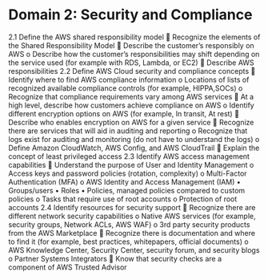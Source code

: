 # Domain 2: Security and Compliance

2.1 Define the AWS shared responsibility model
     Recognize the elements of the Shared Responsibility Model
     Describe the customer’s responsibly on AWS
        o Describe how the customer’s responsibilities may shift depending on the service used (for example with RDS, Lambda, or EC2)
     Describe AWS responsibilities
2.2 Define AWS Cloud security and compliance concepts
     Identify where to find AWS compliance information
        o Locations of lists of recognized available compliance controls (for example, HIPPA,SOCs)
        o Recognize that compliance requirements vary among AWS services
     At a high level, describe how customers achieve compliance on AWS
        o Identify different encryption options on AWS (for example, In transit, At rest)
     Describe who enables encryption on AWS for a given service
     Recognize there are services that will aid in auditing and reporting
        o Recognize that logs exist for auditing and monitoring (do not have to understand the logs)
        o Define Amazon CloudWatch, AWS Config, and AWS CloudTrail
     Explain the concept of least privileged access
2.3 Identify AWS access management capabilities
     Understand the purpose of User and Identity Management
        o Access keys and password policies (rotation, complexity)
        o Multi-Factor Authentication (MFA)
        o AWS Identity and Access Management (IAM)
            • Groups/users
            • Roles
            • Policies, managed policies compared to custom policies
        o Tasks that require use of root accounts
        o Protection of root accounts
2.4 Identify resources for security support
     Recognize there are different network security capabilities
        o Native AWS services (for example, security groups, Network ACLs, AWS WAF)
        o 3rd party security products from the AWS Marketplace
     Recognize there is documentation and where to find it (for example, best practices,
    whitepapers, official documents)
        o AWS Knowledge Center, Security Center, security forum, and security blogs
        o Partner Systems Integrators
     Know that security checks are a component of AWS Trusted Advisor
